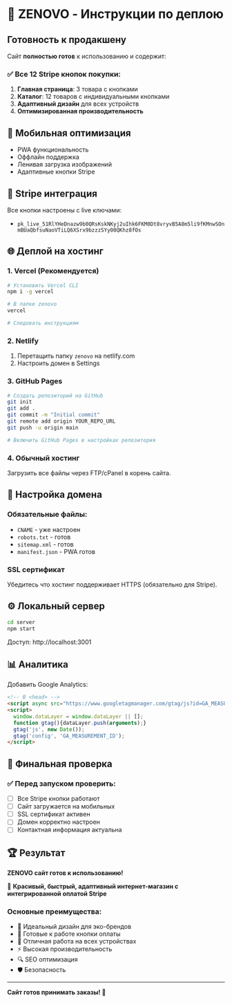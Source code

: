 # 🚀 ZENOVO - Инструкции по деплою

## Готовность к продакшену

Сайт **полностью готов** к использованию и содержит:

### ✅ Все 12 Stripe кнопок покупки:
1. **Главная страница**: 3 товара с кнопками
2. **Каталог**: 12 товаров с индивидуальными кнопками
3. **Адаптивный дизайн** для всех устройств
4. **Оптимизированная производительность**

## 📱 Мобильная оптимизация
- PWA функциональность
- Оффлайн поддержка
- Ленивая загрузка изображений
- Адаптивные кнопки Stripe

## 🛒 Stripe интеграция
Все кнопки настроены с live ключами:
- `pk_live_51RlYHeDnazw9b0QRsKskNKyj2uIhk6FKM0Dt8vryvB5A8m5li9fKMnwSOnmBUaQbfsuNaoVTiLQ6XSrx9bzzzSYy00QKhz8fOs`

## 🌐 Деплой на хостинг

### 1. Vercel (Рекомендуется)
```bash
# Установить Vercel CLI
npm i -g vercel

# В папке zenovo
vercel

# Следовать инструкциям
```

### 2. Netlify
1. Перетащить папку `zenovo` на netlify.com
2. Настроить домен в Settings

### 3. GitHub Pages
```bash
# Создать репозиторий на GitHub
git init
git add .
git commit -m "Initial commit"
git remote add origin YOUR_REPO_URL
git push -u origin main

# Включить GitHub Pages в настройках репозитория
```

### 4. Обычный хостинг
Загрузить все файлы через FTP/cPanel в корень сайта.

## 🔧 Настройка домена

### Обязательные файлы:
- `CNAME` - уже настроен
- `robots.txt` - готов
- `sitemap.xml` - готов
- `manifest.json` - PWA готов

### SSL сертификат
Убедитесь что хостинг поддерживает HTTPS (обязательно для Stripe).

## ⚙️ Локальный сервер

```bash
cd server
npm start
```
Доступ: http://localhost:3001

## 📊 Аналитика

Добавить Google Analytics:
```html
<!-- В <head> -->
<script async src="https://www.googletagmanager.com/gtag/js?id=GA_MEASUREMENT_ID"></script>
<script>
  window.dataLayer = window.dataLayer || [];
  function gtag(){dataLayer.push(arguments);}
  gtag('js', new Date());
  gtag('config', 'GA_MEASUREMENT_ID');
</script>
```

## 🎯 Финальная проверка

### ✅ Перед запуском проверить:
- [ ] Все Stripe кнопки работают
- [ ] Сайт загружается на мобильных
- [ ] SSL сертификат активен
- [ ] Домен корректно настроен
- [ ] Контактная информация актуальна

## 🏆 Результат

**ZENOVO сайт готов к использованию!**

🌿 **Красивый, быстрый, адаптивный интернет-магазин с интегрированной оплатой Stripe**

### Основные преимущества:
- 💚 Идеальный дизайн для эко-брендов
- 🛒 Готовые к работе кнопки оплаты
- 📱 Отличная работа на всех устройствах
- ⚡ Высокая производительность
- 🔍 SEO оптимизация
- 🛡️ Безопасность

---

**Сайт готов принимать заказы! 🎉**

